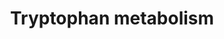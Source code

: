 ---
annotations:
- id: PW:0000054
  parent: classic metabolic pathway
  type: Pathway Ontology
  value: tryptophan metabolic pathway
authors:
- L.M.Ferrante
- MaintBot
- Khanspers
- Egonw
- Ddigles
- Fehrhart
citedin:
- link: PMC3650681
  title: Microarray analyses reveal novel targets of exercise-induced stress resistance
    in the dorsal raphe nucleus (2013)
description: This pathway describes the metabolism of tryptophan, an essential amino
  acid. This pathway was originally converted from rat to human, using ortholog information.
  Original pathway was created by Sebastien Burel.
last-edited: 2019-06-24
organisms:
- Rattus norvegicus
redirect_from:
- /index.php/Pathway:WP270
- /instance/WP270
- /instance/WP270_r104907
revision: r104907
schema-jsonld:
- '@context': https://schema.org/
  '@id': https://wikipathways.github.io/pathways/WP270.html
  '@type': Dataset
  creator:
    '@type': Organization
    name: WikiPathways
  description: This pathway describes the metabolism of tryptophan, an essential amino
    acid. This pathway was originally converted from rat to human, using ortholog
    information. Original pathway was created by Sebastien Burel.
  keywords:
  - 2-Aminophenol
  - 4,6-Dihydroxyquinoline
  - 4-(2-Amino-5-hydroxyphenyl)-2,4-dioxobutanoate
  - 5-Hydroxykynurenamine
  - 5-Hydroxykynurenine
  - 6-Hydroxykynurenate
  - AFMID
  - Aadat
  - Aanat
  - Abp1
  - Acat1
  - Acetyl-CoA
  - Acmsd
  - Aldh1a1
  - Aldh1a2
  - Aldh2
  - Aldh3a2
  - Aldh9a1
  - Aox1
  - Asmt
  - C00332
  - C00877
  - C01144
  - Cat
  - Cyp19a1
  - Cyp1a1
  - Cyp1a2
  - Cyp1b1
  - Cyp2a1
  - Cyp2a2
  - Cyp2b15
  - Cyp2c80
  - Cyp2d2
  - Cyp2e1
  - Cyp2f4
  - Cyp2j4
  - Cyp4f1
  - Cyp7b1
  - Dd5
  - Ddc
  - Dhcr24
  - Echs1
  - Formylkynurenine
  - Gcdh
  - Haao
  - Hadh
  - Hsd17b10
  - Ido1
  - Indole
  - Indole-3-acetamide
  - Indolelactate
  - Indolepyruvate
  - Inmt
  - Kynu
  - Kynurenate
  - L-Kynurenine
  - L-Tryptophan
  - Maob
  - Mdm2
  - Melatonin
  - N-Acetylindoxyl
  - N-Acetylisatin
  - Ogdh
  - Prmt1
  - Quinolinate
  - Rnf25
  - Tdo2
  - Tph1
  - Tryptamine
  - Ube3a
  - Wars
  license: CC0
  name: Tryptophan metabolism
seo: CreativeWork
title: Tryptophan metabolism
wpid: WP270
---